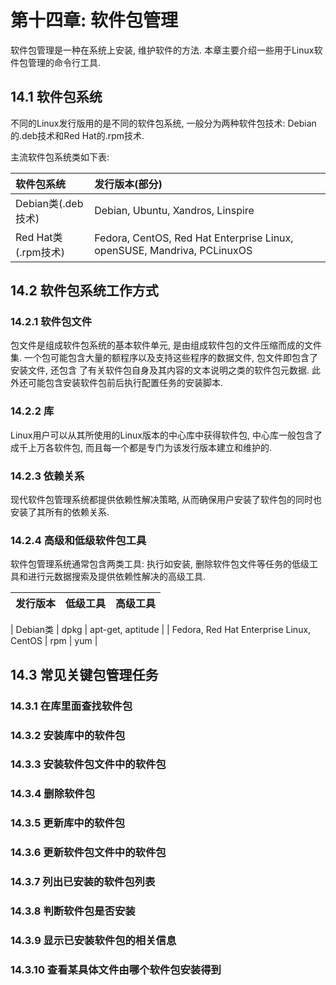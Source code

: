 # 第十四章: 软件包管理 #

软件包管理是一种在系统上安装, 维护软件的方法. 本章主要介绍一些用于Linux软件包管理的命令行工具.

## 14.1 软件包系统 ##

不同的Linux发行版用的是不同的软件包系统, 一般分为两种软件包技术: Debian的.deb技术和Red Hat的.rpm技术.

主流软件包系统类如下表:

| 软件包系统 | 发行版本(部分) |
|:--|:--|
| Debian类(.deb技术) | Debian, Ubuntu, Xandros, Linspire |
| Red Hat类(.rpm技术) | Fedora, CentOS, Red Hat Enterprise Linux, openSUSE, Mandriva, PCLinuxOS |

## 14.2 软件包系统工作方式 ##

### 14.2.1 软件包文件 ###

包文件是组成软件包系统的基本软件单元, 是由组成软件包的文件压缩而成的文件集. 一个包可能包含大量的额程序以及支持这些程序的数据文件, 包文件即包含了安装文件, 还包含
了有关软件包自身及其内容的文本说明之类的软件包元数据. 此外还可能包含安装软件包前后执行配置任务的安装脚本.

### 14.2.2 库 ###

Linux用户可以从其所使用的Linux版本的中心库中获得软件包, 中心库一般包含了成千上万各软件包, 而且每一个都是专门为该发行版本建立和维护的.

### 14.2.3 依赖关系 ###

现代软件包管理系统都提供依赖性解决策略, 从而确保用户安装了软件包的同时也安装了其所有的依赖关系.

### 14.2.4 高级和低级软件包工具 ###

软件包管理系统通常包含两类工具: 执行如安装, 删除软件包文件等任务的低级工具和进行元数据搜索及提供依赖性解决的高级工具.

| 发行版本 | 低级工具 | 高级工具 |
|:--|:--|:--|

| Debian类 | dpkg | apt-get, aptitude |
| Fedora, Red Hat Enterprise Linux, CentOS | rpm | yum |

## 14.3 常见关键包管理任务 ##

### 14.3.1 在库里面查找软件包 ###

### 14.3.2 安装库中的软件包 ###

### 14.3.3 安装软件包文件中的软件包 ###

### 14.3.4 删除软件包 ###

### 14.3.5 更新库中的软件包 ###

### 14.3.6 更新软件包文件中的软件包 ###

### 14.3.7 列出已安装的软件包列表 ###

### 14.3.8 判断软件包是否安装 ###

### 14.3.9 显示已安装软件包的相关信息 ###

### 14.3.10 查看某具体文件由哪个软件包安装得到 ###
